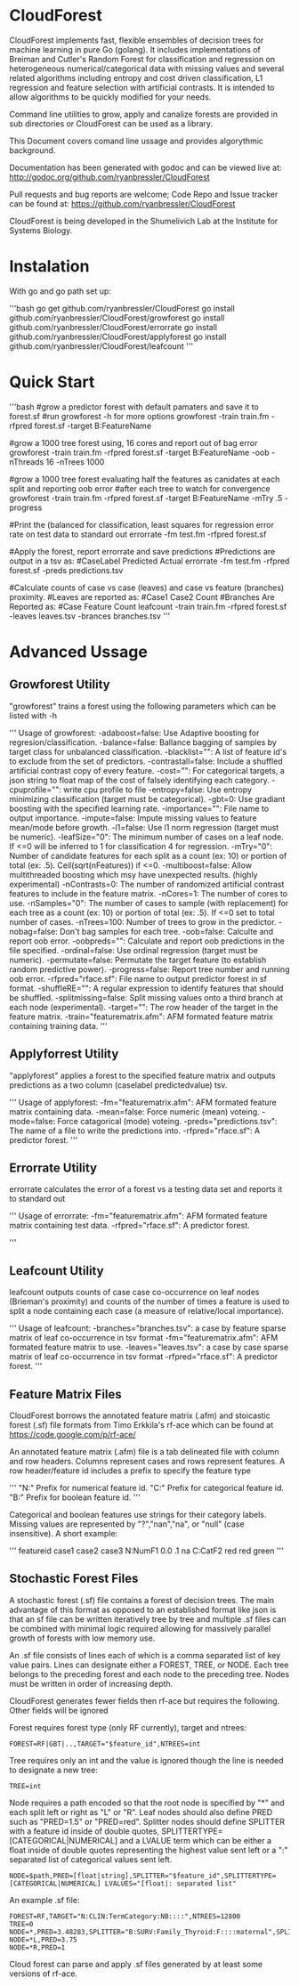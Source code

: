 CloudForest
============

CloudForest implements fast, flexible ensembles of decision trees for machine
learning in pure Go (golang). It includes implementations of Breiman
and Cutler's Random Forest for classification and regression on heterogeneous
numerical/categorical data with missing values and several related algorithms
including entropy and cost driven classification, L1 regression and feature
selection with artificial contrasts. It is intended to allow algorithms
to be quickly modified for your needs.

Command line utilities to grow, apply and canalize forests are provided in sub directories
or CloudForest can be used as a library.

This Document covers comand line ussage and provides algorythmic background.

Documentation has been generated with godoc and can be viewed live at:
http://godoc.org/github.com/ryanbressler/CloudForest

Pull requests and bug reports are welcome; Code Repo and Issue tracker can be found at:
https://github.com/ryanbressler/CloudForest

CloudForest is being developed in the Shumelivich Lab at the Institute for Systems
Biology.

Instalation
===========
With go and go path set up:

'''bash
go get github.com/ryanbressler/CloudForest
go install github.com/ryanbressler/CloudForest/growforest
go install github.com/ryanbressler/CloudForest/errorrate
go install github.com/ryanbressler/CloudForest/applyforest
go install github.com/ryanbressler/CloudForest/leafcount
'''

Quick Start
===========
'''bash
#grow a predictor forest with default pamaters and save it to forest.sf
#run growforest -h for more options
growforest -train train.fm -rfpred forest.sf -target B:FeatureName

#grow a 1000 tree forest using, 16 cores and report out of bag error
growforest -train train.fm -rfpred forest.sf -target B:FeatureName -oob -nThreads 16 -nTrees 1000

#grow a 1000 tree forest evaluating half the features as canidates at each split and reporting oob error
#after each tree to watch for convergence
growforest -train train.fm -rfpred forest.sf -target B:FeatureName -mTry .5 -progress


#Print the (balanced for classification, least squares for regression error rate on test data to standard out
errorrate -fm test.fm -rfpred forest.sf

#Apply the forest, report errorrate and save predictions
#Predictions are output in a tsv as:
#CaseLabel	Predicted	Actual
errorrate -fm test.fm -rfpred forest.sf -preds predictions.tsv

#Calculate counts of case vs case (leaves) and case vs feature (branches) proximity.
#Leaves are reported as:
#Case1 Case2 Count
#Branches Are Reported as:
#Case Feature Count
leafcount -train train.fm -rfpred forest.sf -leaves leaves.tsv -brances branches.tsv
'''

Advanced Ussage
===============

Growforest Utility
------------------

"growforest" trains a forest using the following parameters which can be listed with -h

'''
Usage of growforest:
  -adaboost=false: Use Adaptive boosting for regresion/classification.
  -balance=false: Ballance bagging of samples by target class for unbalanced classification.
  -blacklist="": A list of feature id's to exclude from the set of predictors.
  -contrastall=false: Include a shuffled artificial contrast copy of every feature.
  -cost="": For categorical targets, a json string to float map of the cost of falsely identifying each category.
  -cpuprofile="": write cpu profile to file
  -entropy=false: Use entropy minimizing classification (target must be categorical).
  -gbt=0: Use gradiant boosting with the specified learning rate.
  -importance="": File name to output importance.
  -impute=false: Impute missing values to feature mean/mode before growth.
  -l1=false: Use l1 norm regression (target must be numeric).
  -leafSize="0": The minimum number of cases on a leaf node. If <=0 will be inferred to 1 for classification 4 for regression.
  -mTry="0": Number of candidate features for each split as a count (ex: 10) or portion of total (ex: .5). Ceil(sqrt(nFeatures)) if <=0.
  -multiboost=false: Allow multithreaded boosting which msy have unexpected results. (highly experimental)
  -nContrasts=0: The number of randomized artificial contrast features to include in the feature matrix.
  -nCores=1: The number of cores to use.
  -nSamples="0": The number of cases to sample (with replacement) for each tree as a count (ex: 10) or portion of total (ex: .5). If <=0 set to total number of cases.
  -nTrees=100: Number of trees to grow in the predictor.
  -nobag=false: Don't bag samples for each tree.
  -oob=false: Calculte and report oob error.
  -oobpreds="": Calculate and report oob predictions in the file specified.
  -ordinal=false: Use ordinal regression (target must be numeric).
  -permutate=false: Permutate the target feature (to establish random predictive power).
  -progress=false: Report tree number and running oob error.
  -rfpred="rface.sf": File name to output predictor forest in sf format.
  -shuffleRE="": A regular expression to identify features that should be shuffled.
  -splitmissing=false: Split missing values onto a third branch at each node (experimental).
  -target="": The row header of the target in the feature matrix.
  -train="featurematrix.afm": AFM formated feature matrix containing training data.
 '''





Applyforrest Utility
--------------------

"applyforest" applies a forest to the specified feature matrix and outputs predictions as a two column
(caselabel	predictedvalue) tsv.

'''
Usage of applyforest:
  -fm="featurematrix.afm": AFM formated feature matrix containing data.
  -mean=false: Force numeric (mean) voteing.
  -mode=false: Force catagorical (mode) voteing.
  -preds="predictions.tsv": The name of a file to write the predictions into.
  -rfpred="rface.sf": A predictor forest.
'''



Errorrate Utility
-----------------

errorrate calculates the error of a forest vs a testing data set and reports it to standard out

'''
Usage of errorrate:
  -fm="featurematrix.afm": AFM formated feature matrix containing test data.
  -rfpred="rface.sf": A predictor forest.

'''


Leafcount Utility
-----------------

leafcount outputs counts of case case co-occurrence on leaf nodes (Brieman's proximity) and counts of the
number of times a feature is used to split a node containing each case (a measure of relative/local
importance).

'''
Usage of leafcount:
  -branches="branches.tsv": a case by feature sparse matrix of leaf co-occurrence in tsv format
  -fm="featurematrix.afm": AFM formated feature matrix to use.
  -leaves="leaves.tsv": a case by case sparse matrix of leaf co-occurrence in tsv format
  -rfpred="rface.sf": A predictor forest.
'''


Feature Matrix Files
--------------------

CloudForest borrows the annotated feature matrix (.afm) and stoicastic forest (.sf) file formats
from Timo Erkkila's rf-ace which can be found at https://code.google.com/p/rf-ace/

An annotated feature matrix (.afm) file is a tab delineated file with column and row headers. Columns represent cases and rows
represent features. A row header/feature id includes a prefix to specify the feature type

'''
"N:" Prefix for numerical feature id.
"C:" Prefix for categorical feature id.
"B:" Prefix for boolean feature id.
'''

Categorical and boolean features use strings for their category labels. Missing values are represented
by "?","nan","na", or "null" (case insensitive). A short example:

'''
featureid	case1	case2	case3
N:NumF1	0.0	.1	na
C:CatF2 red	red	green
'''


Stochastic Forest Files
-----------------------

A stochastic forest (.sf) file contains a forest of decision trees. The main advantage of this
format as opposed to an established format like json is that an sf file can be written iteratively
tree by tree and multiple .sf files can be combined with minimal logic required allowing for
massively parallel growth of forests with low memory use.

An .sf file consists of lines each of which is a comma separated list of key value pairs. Lines can
designate either a FOREST, TREE, or NODE. Each tree belongs to the preceding forest and each node to
the preceding tree. Nodes must be written in order of increasing depth.

CloudForest generates fewer fields then rf-ace but requires the following. Other fields will be
ignored

Forest requires forest type (only RF currently), target and ntrees:

	FOREST=RF|GBT|..,TARGET="$feature_id",NTREES=int

Tree requires only an int and the value is  ignored though the line is needed to designate a new tree:

	TREE=int

Node requires a path encoded so that the root node is specified by "*" and each split left or right as "L" or "R".
Leaf nodes should also define PRED such as "PRED=1.5" or "PRED=red". Splitter nodes should define SPLITTER with
a feature id inside of double quotes, SPLITTERTYPE=[CATEGORICAL|NUMERICAL] and a LVALUE term which can be either
a float inside of double quotes representing the highest value sent left or a ":" separated list of categorical
values sent left.

	NODE=$path,PRED=[float|string],SPLITTER="$feature_id",SPLITTERTYPE=[CATEGORICAL|NUMERICAL] LVALUES="[float|: separated list"

An example .sf file:

	FOREST=RF,TARGET="N:CLIN:TermCategory:NB::::",NTREES=12800
	TREE=0
	NODE=*,PRED=3.48283,SPLITTER="B:SURV:Family_Thyroid:F::::maternal",SPLITTERTYPE=CATEGORICAL,LVALUES="false"
	NODE=*L,PRED=3.75
	NODE=*R,PRED=1

Cloud forest can parse and apply .sf files generated by at least some versions of rf-ace.

    
